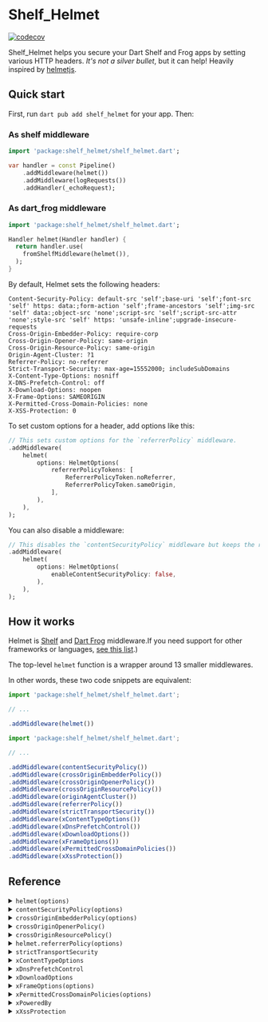 # Shelf_Helmet

[![codecov](https://codecov.io/gh/jxstxn1/shelf_helmet/branch/main/graph/badge.svg?token=HIH71QVQNQ)](https://codecov.io/gh/jxstxn1/shelf_helmet)

Shelf_Helmet helps you secure your Dart Shelf and Frog apps by setting various HTTP headers. _It's not a silver bullet_, but it can help!
Heavily inspired by [helmetjs](https://helmetjs.github.io/).

## Quick start

First, run `dart pub add shelf_helmet` for your app. Then:

### As shelf middleware

```dart
import 'package:shelf_helmet/shelf_helmet.dart';

var handler = const Pipeline()
    .addMiddleware(helmet())
    .addMiddleware(logRequests())
    .addHandler(_echoRequest);
```

### As dart_frog middleware

```dart
import 'package:shelf_helmet/shelf_helmet.dart';

Handler helmet(Handler handler) {
  return handler.use(
    fromShelfMiddleware(helmet()),
  );
}
```

By default, Helmet sets the following headers:

```http
Content-Security-Policy: default-src 'self';base-uri 'self';font-src 'self' https: data:;form-action 'self';frame-ancestors 'self';img-src 'self' data:;object-src 'none';script-src 'self';script-src-attr 'none';style-src 'self' https: 'unsafe-inline';upgrade-insecure-requests
Cross-Origin-Embedder-Policy: require-corp
Cross-Origin-Opener-Policy: same-origin
Cross-Origin-Resource-Policy: same-origin
Origin-Agent-Cluster: ?1
Referrer-Policy: no-referrer
Strict-Transport-Security: max-age=15552000; includeSubDomains
X-Content-Type-Options: nosniff
X-DNS-Prefetch-Control: off
X-Download-Options: noopen
X-Frame-Options: SAMEORIGIN
X-Permitted-Cross-Domain-Policies: none
X-XSS-Protection: 0
```

To set custom options for a header, add options like this:

```dart
// This sets custom options for the `referrerPolicy` middleware.
.addMiddleware(
    helmet(
        options: HelmetOptions(
            referrerPolicyTokens: [
                ReferrerPolicyToken.noReferrer,
                ReferrerPolicyToken.sameOrigin,
            ],
        ),
    ),
);
```

You can also disable a middleware:

```dart
// This disables the `contentSecurityPolicy` middleware but keeps the rest.
.addMiddleware(
    helmet(
        options: HelmetOptions(
            enableContentSecurityPolicy: false,
        ),
    ),
);
```

## How it works

Helmet is [Shelf](https://pub.dev/packages/shelf)  and [Dart Frog](https://dartfrog.vgv.dev) middleware.If you need support for other frameworks or languages, [see this list](https://helmetjs.github.io/see-also/).)

The top-level `helmet` function is a wrapper around 13 smaller middlewares.

In other words, these two code snippets are equivalent:

```js
import 'package:shelf_helmet/shelf_helmet.dart';

// ...

.addMiddleware(helmet())
```

```js
import 'package:shelf_helmet/shelf_helmet.dart';

// ...

.addMiddleware(contentSecurityPolicy())
.addMiddleware(crossOriginEmbedderPolicy())
.addMiddleware(crossOriginOpenerPolicy())
.addMiddleware(crossOriginResourcePolicy())
.addMiddleware(originAgentCluster())
.addMiddleware(referrerPolicy())
.addMiddleware(strictTransportSecurity())
.addMiddleware(xContentTypeOptions())
.addMiddleware(xDnsPrefetchControl())
.addMiddleware(xDownloadOptions())
.addMiddleware(xFrameOptions())
.addMiddleware(xPermittedCrossDomainPolicies())
.addMiddleware(xXssProtection())
```

## Reference

<details>
<summary><code>helmet(options)</code></summary>

Helmet is the top-level middleware for this module, including all 13 others.

```dart
// Includes all 13 middlewares
.addMiddleware(helmet());
```

If you want to disable one, pass options to `helmet`. For example, to disable `frameguard`:

```dart
// Includes 12 out of 13 middlewares, skipping `helmet.frameguard`
.addMiddleware(
  helmet(options: HelmetOptions(enableXFrameOptions: false)),
);
```

Most of the middlewares have options, which are documented in more detail below. For example, to pass `{ action: "deny" }` to `frameguard`:

```dart
// Includes all 13 middlewares, setting an option for `XFrameOptions`
.addMiddleware(
  helmet(options: HelmetOptions(xFrameOptionsToken: XFrameOptionsAction.deny)),
);
```

Each middleware's name is listed below.

</details>

<details>
<summary><code>contentSecurityPolicy(options)</code></summary>

Default:

```http
Content-Security-Policy: default-src 'self';base-uri 'self';font-src 'self' https: data:;form-action 'self';frame-ancestors 'self';img-src 'self' data:;object-src 'none';script-src 'self';script-src-attr 'none';style-src 'self' https: 'unsafe-inline';upgrade-insecure-requests
```

`contentSecurityPolicy` sets the `Content-Security-Policy` header which helps mitigate cross-site scripting attacks, among other things. See [MDN's introductory article on Content Security Policy](https://developer.mozilla.org/en-US/docs/Web/HTTP/CSP).

This middleware performs very little validation. You should rely on CSP checkers like [CSP Evaluator](https://csp-evaluator.withgoogle.com/) instead.

You can use this default with the `ContentSecurityPolicyOptions.useDefaults()` constructor or set the bool to true. `useDefaults` is `true` by default.

You can set any directives you wish. `defaultSrc` is required, but can be explicitly disabled by using the `ContentSecurityPolicyOptions.dangerouslyDisableDefaultSrc()` constructor. Directives can be kebab-cased (like `script-src`) or camel-cased (like `scriptSrc`). They are equivalent, but duplicates are not allowed.

These directives are merged into a default policy, which you can disable by setting `ContentSecurityPolicyOptions(useDefaults: false)`. Here is the default policy (whitespace added for readability):

```http
    default-src 'self';
    base-uri 'self';
    font-src 'self' https: data:;
    form-action 'self';
    frame-ancestors 'self';
    img-src 'self' data:;
    object-src 'none';
    script-src 'self';
    script-src-attr 'none';
    style-src 'self' https: 'unsafe-inline';
    upgrade-insecure-requests
```

`ContentSecurityPolicyOptions(reportOnly)` is a boolean, defaulting to `false`. If `true`, [the `Content-Security-Policy-Report-Only` header](https://developer.mozilla.org/en-US/docs/Web/HTTP/Headers/Content-Security-Policy-Report-Only) will be set instead. If you want to set _both_ the normal and `Report-Only` headers, see this code snippet:

```dart
.addMiddleware(
  contentSecurityPolicy(
    options: const ContentSecurityPolicyOptions.useDefaults(
      useDefaults: true,
      reportOnly: false,
    ),
  ),
);
.addMiddleware(
  contentSecurityPolicy(
    options: const ContentSecurityPolicyOptions.useDefaults(
      useDefaults: true,
      reportOnly: true,
    ),
  ),
);
```

You can also get the default directives object with `ContentSecurityPolicy.getDefaultDirectives`.`.

Examples:

```dart
// Sets all of the defaults, but overrides `script-src` and disables the default `style-src`
.addMiddleware(
  contentSecurityPolicy(
    options: const ContentSecurityPolicyOptions.useDefaults(
        directives: {
          "script-src": ["'self'", "example.com"],
          "style-src": null,
        },
    ),
  ),
);

// Sets "Content-Security-Policy: default-src 'self';script-src 'self' example.com;object-src 'none';upgrade-insecure-requests"
.addMiddleware(
  contentSecurityPolicy(
    options: const ContentSecurityPolicyOptions(
        useDefaults: false,
        reportOnly: false
        dangerouslyDisableDefaultSrc: false,
        directives: {
          defaultSrc: ["'self'"],
          scriptSrc: ["'self'", "example.com"],
          objectSrc: ["'none'"],
          upgradeInsecureRequests: [],
        },
    ),
  ),
);

// Sets the "Content-Security-Policy-Report-Only" header instead
.addMiddleware(
    contentSecurityPolicy(
        options: const ContentSecurityPolicyOptions.useDefaults(
            directives: {
                /* ... */
            },
            reportOnly: true,
        ),
    ),
);

// Sets "Content-Security-Policy: script-src 'self'"
.addMiddleware(
    contentSecurityPolicy(
        options: const ContentSecurityPolicyOptions.dangerouslyDisableDefaultSrc(
            useDefaults: false,
            directives: {
                "script-src": ["'self'"],
            },
        ),
    ),
);

// Sets the `frame-ancestors` directive to "'none'"
// See also: `xFrameOptions`
.addMiddleware(
    contentSecurityPolicy(
        options: const ContentSecurityPolicyOptions.useDefaults(
            directives: {
              frameAncestors: ["'none'"],
            },
        ),
    ),
);
```

You can install this module separately as `contentSecurityPolicy`.

</details>

<details>
<summary><code>crossOriginEmbedderPolicy(options)</code></summary>

Default:

```http
Cross-Origin-Embedder-Policy: require-corp
```

`crossOriginEmbedderPolicy` sets the `Cross-Origin-Embedder-Policy` header to `require-corp`. See [MDN's article on this header](https://developer.cdn.mozilla.net/en-US/docs/Web/HTTP/Headers/Cross-Origin-Embedder-Policy) for more.

Standalone example:

```dart
import 'package:shelf_helmet/shelf_helmet.dart'

// Sets Cross-Origin-Embedder-Policy: require-corp
.addMiddleware(helmet());

// Sets "Cross-Origin-Embedder-Policy: credentialless"
.addMiddleware(
    helmet(
      options: HelmetOptions(
        coepOptions: CrossOriginEmbedderPolicyOptions.credentialLess,
      ),
    );
);
```

You can't install this module separately.

</details>

<details>
<summary><code>crossOriginOpenerPolicy()</code></summary>

```http
Cross-Origin-Opener-Policy: same-origin
```

`crossOriginOpenerPolicy` sets the `Cross-Origin-Opener-Policy` header. For more, see [MDN's article on this header](https://developer.mozilla.org/en-US/docs/Web/HTTP/Headers/Cross-Origin-Opener-Policy).

Example usage with Helmet:

```dart
// Uses the default Helmet options and adds the `crossOriginOpenerPolicy` middleware.

// Sets "Cross-Origin-Opener-Policy: same-origin"
.addMiddleware(helmet());

// Sets "Cross-Origin-Opener-Policy: same-origin-allow-popups"
.addMiddleware(helmet(
    options: const HelmetOptions(
        coop: CrossOriginOpenerPolicyOptions.sameOriginAllowPopups,
    ),
));
```

You can't install this module separately.

</details>

<details>
<summary><code>crossOriginResourcePolicy()</code></summary>

Default:

```http
Cross-Origin-Resource-Policy: same-origin
```

`crossOriginResourcePolicy` sets the `Cross-Origin-Resource-Policy` header. For more, see ["Consider deploying Cross-Origin Resource Policy](https://resourcepolicy.fyi/) and [MDN's article on this header](https://developer.mozilla.org/en-US/docs/Web/HTTP/Headers/Cross-Origin-Resource-Policy).

Example usage with Helmet:

```js
// Uses the default Helmet options and adds the `crossOriginResourcePolicy` middleware.

// Sets "Cross-Origin-Resource-Policy: same-origin"
app.use(helmet());

// Sets "Cross-Origin-Resource-Policy: same-site"
.addMiddleware(helmet(
    options: const HelmetOptions(
        corpOptions: CrossOriginCrossOriginResourcePolicyOptions.sameSite,
    ),
));
```

Standalone example:

```dart
import 'package:shelf_helmet/shelf_helmet.dart'

// Sets Cross-Origin-Resource-Policy: same-origin
.addMiddleware(crossOriginResourcePolicy());

// Sets "Cross-Origin-Resource-Policy: cross-origin"
.addMiddleware(crossOriginResourcePolicy(
  policy: CrossOriginResourcePolicyOptions.crossOrigin
));

// Sets "Cross-Origin-Resource-Policy: same-site"
.addMiddleware(crossOriginResourcePolicy(
  policy: CrossOriginResourcePolicyOptions.sameSite
));
```

You can install this module separately as `crossOriginResourcePolicy`.

</details>

<details>
<summary><code>helmet.referrerPolicy(options)</code></summary>

Default:

```http
Referrer-Policy: no-referrer
```

`referrerPolicy` sets the `Referrer-Policy` header which controls what information is set in [the `Referer` header](https://developer.mozilla.org/en-US/docs/Web/HTTP/Headers/Referer). See ["Referer header: privacy and security concerns"](https://developer.mozilla.org/en-US/docs/Web/Security/Referer_header:_privacy_and_security_concerns) and [the header's documentation](https://developer.mozilla.org/en-US/docs/Web/HTTP/Headers/Referrer-Policy) on MDN for more.

`options.policy` is a string or array of strings representing the policy. If passed as an array, it will be joined with commas, which is useful when setting [a fallback policy](https://developer.mozilla.org/en-US/docs/Web/HTTP/Headers/Referrer-Policy#Specifying_a_fallback_policy). It defaults to `no-referrer`.

Examples:

```dart
import 'package:shelf_helmet/shelf_helmet.dart';

.addMiddleware(referrerPolicy(policies: [ReferrerPolicyToken.sameOrigin])) -> Referrer-Policy: same-origin

.addMiddleware(referrerPolicy(policies: [ReferrerPolicyToken.unsafeUrl])) -> Referrer-Policy: unsafe-url

.addMiddleware(referrerPolicy(policies: [ReferrerPolicyToken.noReferrer, ReferrerPolicyToken.unsafeUrl])) -> Referrer-Policy: no-referrer,unsafe-url

.addMiddleware(referrerPolicy()) -> Referrer-Policy: no-referrer
```

You can install this module separately as `referrerPolicy`.

</details>

<details>
<summary><code>strictTransportSecurity</code></summary>

Default:

```http
Strict-Transport-Security: max-age=15552000; includeSubDomains
```

This middleware adds the `Strict-Transport-Security` header to the response.
This tells browsers, "hey, only use HTTPS for the next period of time".
([See the spec](https://tools.ietf.org/html/rfc6797) for more.)
Note that the header won't tell users on HTTP to _switch_ to HTTPS,
it will just tell HTTPS users to stick around.
You can enforce HTTPS with the [shelf-enforces-ssl](https://pub.dev/packages/shelf_enforces_ssl) package.

This will set the Strict Transport Security header, telling browsers to visit by HTTPS for the next 180 days:

```dart
import 'package:shelf_helmet/shelf_helmet.dart';

.addMiddleware(strictTransportSecurity())

// Sets "Strict-Transport-Security: max-age=15552000; includeSubDomains"
```

Note that the max age must be in seconds.

The `includeSubDomains` directive is present by default.
If this header is set on _example.com_, supported browsers will also use HTTPS on _my-subdomain.example.com_.

You can disable this:  

```dart
import 'package:shelf_helmet/shelf_helmet.dart';

.addMiddleware(strictTransportSecurity(includeSubDomains: false))
```

Some browsers let you submit your site's HSTS to be baked into the browser.
You can add `preload` to the header with the following code.
You can check your eligibility and submit your site at [hstspreload.org](https://hstspreload.org/).

```dart
import 'package:shelf_helmet/shelf_helmet.dart';

.addMiddleware(
    strictTransportSecurity(
        maxAge: const Duration(days: 365), // Must be at least 1 year to be approved
        preload: true
    ),
)
```

^ [The header is ignored in insecure HTTP](https://tools.ietf.org/html/rfc6797#section-8.1), so it's safe to set in development.

This header is [somewhat well-supported by browsers](https://caniuse.com/#feat=stricttransportsecurity).

</details>

<details>
<summary><code>xContentTypeOptions</code></summary>

Default:

```http
X-Content-Type-Options: nosniff
```

Some browsers will try to "sniff" mimetypes. For example,
if my server serves _file.txt_ with a _text/plain_ content-type,
some browsers can still run that file with `<script src="file.txt"></script>`.
Many browsers will allow _file.js_ to be run even if the content-type isn't for JavaScript.
Browsers' same-origin policies generally prevent remote resources from
being loaded dangerously, but vulnerabilities in web browsers
can cause this to be abused.
Some browsers, like [Chrome](https://developers.google.com/web/updates/2018/07/site-isolation),
will further isolate memory if the `X-Content-Type-Options` header is seen.

There are [some other vulnerabilities](https://miki.it/blog/2014/7/8/abusing-jsonp-with-rosetta-flash/), too.

This middleware prevents Chrome, Opera 13+, IE 8+ and
[Firefox 50+](https://bugzilla.mozilla.org/show_bug.cgi?id=471020)
from doing this sniffing. The following example sets the `X-Content-Type-Options`
header to its only option, `nosniff`:

```dart
import 'package:shelf_helmet/shelf_helmet.dart'

.addMiddleware(xContentTypeOptions())
```

[MSDN has a good description](https://msdn.microsoft.com/en-us/library/gg622941%28v=vs.85%29.aspx)
of how browsers behave when this header is sent.

You can't install this module separately.

</details>

<details>
<summary><code>xDnsPrefetchControl</code></summary>

Default:

```http
X-DNS-Prefetch-Control: off
```

This middleware lets you set the `X-DNS-Prefetch-Control` to control
browsers' DNS prefetching.
Read more about it [on MDN](https://developer.mozilla.org/en-US/docs/Web/HTTP/Controlling_DNS_prefetching)
and [on Chromium's docs](https://dev.chromium.org/developers/design-documents/dns-prefetching).

Usage:

```dart
import 'package:shelf_helmet/shelf_helmet.dart'

//Set X-DNS-Prefetch-Control: off
.addMiddleware(xDownloadOptions())

//Set X-DNS-Prefetch-Control: on
.addMiddleware(xDownloadOptions(allow: true))
```

You can install this module separately as `xDnsPrefetchControl`.

</details>

<details>
<summary><code>xDownloadOptions</code></summary>

Default:

```http
X-Download-Options: noopen
```

This middleware sets the `X-Download-Options` header to `noopen`
to prevent Internet Explorer users from executing downloads
in your site's context.

```dart
import 'package:shelf_helmet/shelf_helmet.dart'

.addMiddleware(xDownloadOptions())
```

Some web applications will serve untrusted HTML for download.
By default, some versions of IE will allow you to open
those HTML files _in the context of your site_,
which means that an untrusted HTML page could start
doing bad things in the context of your pages.
For more, see [this MSDN blog post](https://docs.microsoft.com/en-us/archive/blogs/ie/ie8-security-part-v-comprehensive-protection).

This is pretty obscure, fixing a small bug on IE only.
No real drawbacks other than performance/bandwidth
of setting the headers, though.

You can install this module separately as `xDownloadOptions`.

</details>

<details>
<summary><code>xFrameOptions(options)</code></summary>

Default:

```http
X-Frame-Options: SAMEORIGIN
```

The `X-Frame-Options` HTTP header restricts who can put your site in a frame which can help mitigate things like [clickjacking attacks](https://en.wikipedia.org/wiki/Clickjacking). The header has two modes: `DENY` and `SAMEORIGIN`.

This header is superseded by [the `frame-ancestors` Content Security Policy directive](https://developer.mozilla.org/en-US/docs/Web/HTTP/Headers/Content-Security-Policy/frame-ancestors) but is still useful on old browsers.

If your app does not need to be framed (and most don't) you can use `DENY`. If your site can be in frames from the same origin, you can set it to `SAMEORIGIN`.

Usage:

```dart
import 'package:shelf_helmet/shelf_helmet.dart'

// Sets X-Frame-Options: sameorigin
.addMiddleware(xPermittedCrossDomainPolies());

// You can use any of the following values:
.addMiddleware(xPermittedCrossDomainPolies(permittedPolicie: PermittedPolicies.deny));
.addMiddleware(xPermittedCrossDomainPolies(permittedPolicie: PermittedPolicies.sameorigin));
```

</details>

<details>
<summary><code>xPermittedCrossDomainPolicies(options)</code></summary>

Default:

```http
X-Permitted-Cross-Domain-Policies: none
```

The `X-Permitted-Cross-Domain-Policies` header tells some web clients
(like Adobe Flash or Adobe Acrobat) your domain's policy for loading
cross-domain content. See the description on
[OWASP](https://owasp.org/www-project-secure-headers/) for more.

Usage:

```dart
import 'package:shelf_helmet/shelf_helmet.dart'

// Sets X-Permitted-Cross-Domain-Policies: none
.addMiddleware(xPermittedCrossDomainPolies());

// You can use any of the following values:
.addMiddleware(xPermittedCrossDomainPolies(permittedPolicie: PermittedPolicies.none));
.addMiddleware(xPermittedCrossDomainPolies(permittedPolicie: PermittedPolicies.masterOnly));
.addMiddleware(xPermittedCrossDomainPolies(permittedPolicie: PermittedPolicies.byContentType));
.addMiddleware(xPermittedCrossDomainPolies(permittedPolicie: PermittedPolicies.all));
```

The `by-ftp-type` is not currently supported. Please open an issue or pull request if you desire this feature!

If you don't expect Adobe products to load data from your site, you get a minor security benefit by adding this header.

You can install this module separately as `xPermittedCrossDomainPolicies`.

</details>

<details>
<summary><code>xPoweredBy</code></summary>

Simple instructions to remove the `X-Powered-By` HTTP header.
Technically a middleware is the way of how to remove the header.

## Remove the Header in `shelf`

But in Shelf you can change this header only on the server top-level of shelf.
so if you want to get rid of this header you need to do:

```dart
final server = await shelf_io.serve(handler, 'localhost', 8080, poweredByHeader: null);
```

## Remove the Header in `dart_frog`

You can find a tutorial of how to remove in the official [`dart_frog` documentation](https://dartfrog.vgv.dev/docs/advanced/powered_by_header#removing-the-x-powered-by-header).

Hackers can exploit known vulnerabilities in Shelf/Dart if they see that your site is powered by Shelf (or whichever framework you use). For example, `X-Powered-By: Dart with package:shelf` is sent in every HTTP request coming from Shelf and DartFrog, by default. This won't provide much security benefit ([as discussed here](https://github.com/expressjs/express/pull/2813#issuecomment-159270428)), but might help a tiny bit. It will also improve performance by reducing the number of bytes sent.


</details>

<details>
<summary><code>xXssProtection</code></summary>

Default:

```http
X-XSS-Protection: 0
```

`helmet.xssFilter` disables browsers' buggy cross-site scripting filter by setting the `X-XSS-Protection` header to `0`. See [discussion about disabling the header here](https://github.com/helmetjs/helmet/issues/230) and [documentation on MDN](https://developer.mozilla.org/en-US/docs/Web/HTTP/Headers/X-XSS-Protection).

This middleware takes no options.

Examples:

```dart
import 'package:shelf_helmet/shelf_helmet.dart'

.addMiddleware(xXssProtection())
```

You can install this module separately as `xXssProtection`.

</details>
